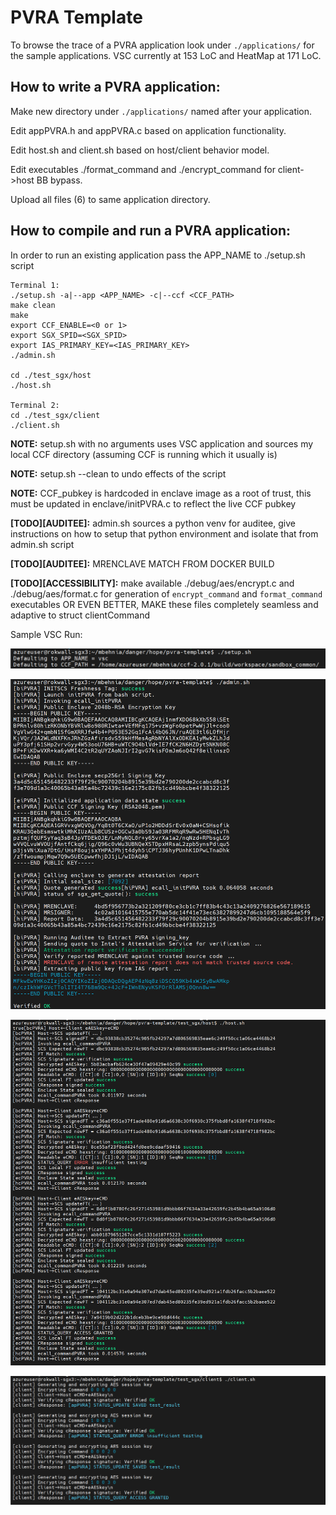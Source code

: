 # PVRA Template

To browse the trace of a PVRA application look under ```./applications/``` for the sample applications. VSC currently at 153 LoC and HeatMap at 171 LoC.

## How to write a PVRA application:


Make new directory under ```./applications/``` named after your application.

Edit appPVRA.h and appPVRA.c based on application functionality.

Edit host.sh and client.sh based on host/client behavior model.

Edit executables ./format_command and ./encrypt_command for client->host BB bypass.

Upload all files (6) to same application directory.


## How to compile and run a PVRA application:

In order to run an existing application pass the APP_NAME to ./setup.sh script


```
Terminal 1:
./setup.sh -a|--app <APP_NAME> -c|--ccf <CCF_PATH>
make clean
make
export CCF_ENABLE=<0 or 1>
export SGX_SPID=<SGX_SPID>
export IAS_PRIMARY_KEY=<IAS_PRIMARY_KEY>
./admin.sh

cd ./test_sgx/host
./host.sh

Terminal 2:
cd ./test_sgx/client
./client.sh
```
**NOTE:** setup.sh with no arguments uses VSC application and sources my local CCF directory (assuming CCF is running which it usually is)

**NOTE:** setup.sh --clean to undo effects of the script

**NOTE:** CCF_pubkey is hardcoded in enclave image as a root of trust, this must be updated in enclave/initPVRA.c to reflect the live CCF pubkey

**\[TODO\]\[AUDITEE\]:** admin.sh sources a python venv for auditee, give instructions on how to setup that python environment and isolate that from admin.sh script

**\[TODO\]\[AUDITEE\]:** MRENCLAVE MATCH FROM DOCKER BUILD

**\[TODO\]\[ACCESSIBILITY\]:** make available ./debug/aes/encrypt.c and ./debug/aes/format.c for generation of ```encrypt_command``` and ```format_command``` executables OR EVEN BETTER, MAKE these files completely seamless and adaptive to struct clientCommand 

Sample VSC Run:

![alt text](./readme/setup.png)

![alt text](./readme/admin.png)

![alt text](./readme/host.png)

![alt text](./readme/client.png)


